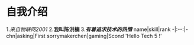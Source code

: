 # 自我介绍
1.*来自物联网2001*
2.**我叫陈洪楠**
3.***有着追求技术的热情***
name|skill|rank
-|:--:|-
chn|asking|First
sorrymakerchen|gaming|Scond
'Hello Tech 5 !'
